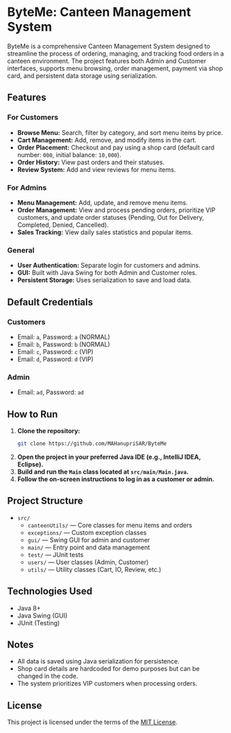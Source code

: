 # ByteMe: Canteen Management System

ByteMe is a comprehensive Canteen Management System designed to streamline the process of ordering, managing, and tracking food orders in a canteen environment. The project features both Admin and Customer interfaces, supports menu browsing, order management, payment via shop card, and persistent data storage using serialization.

## Features

### For Customers
- **Browse Menu:** Search, filter by category, and sort menu items by price.
- **Cart Management:** Add, remove, and modify items in the cart.
- **Order Placement:** Checkout and pay using a shop card (default card number: `000`, initial balance: `10,000`).
- **Order History:** View past orders and their statuses.
- **Review System:** Add and view reviews for menu items.

### For Admins
- **Menu Management:** Add, update, and remove menu items.
- **Order Management:** View and process pending orders, prioritize VIP customers, and update order statuses (Pending, Out for Delivery, Completed, Denied, Cancelled).
- **Sales Tracking:** View daily sales statistics and popular items.

### General
- **User Authentication:** Separate login for customers and admins.
- **GUI:** Built with Java Swing for both Admin and Customer roles.
- **Persistent Storage:** Uses serialization to save and load data.

## Default Credentials

### Customers
- Email: `a`, Password: `a` (NORMAL)
- Email: `b`, Password: `b` (NORMAL)
- Email: `c`, Password: `c` (VIP)
- Email: `d`, Password: `d` (VIP)

### Admin
- Email: `ad`, Password: `ad`

## How to Run

1. **Clone the repository:**
   ```sh
   git clone https://github.com/MAHanupriSAR/ByteMe
   ```
2. **Open the project in your preferred Java IDE (e.g., IntelliJ IDEA, Eclipse).**
3. **Build and run the `Main` class located at `src/main/Main.java`.**
4. **Follow the on-screen instructions to log in as a customer or admin.**

## Project Structure

- `src/`
  - `canteenUtils/` — Core classes for menu items and orders
  - `exceptions/` — Custom exception classes
  - `gui/` — Swing GUI for admin and customer
  - `main/` — Entry point and data management
  - `test/` — JUnit tests
  - `users/` — User classes (Admin, Customer)
  - `utils/` — Utility classes (Cart, IO, Review, etc.)

## Technologies Used
- Java 8+
- Java Swing (GUI)
- JUnit (Testing)

## Notes
- All data is saved using Java serialization for persistence.
- Shop card details are hardcoded for demo purposes but can be changed in the code.
- The system prioritizes VIP customers when processing orders.

## License
This project is licensed under the terms of the [MIT License](LICENSE).

